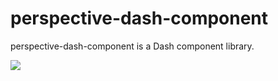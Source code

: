 # perspective-dash-component

perspective-dash-component is a Dash component library.

![](https://raw.githubusercontent.com/timkpaine/perspective-dash-component/master/docs/img/example.png)
